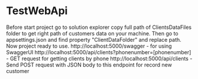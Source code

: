 # TestWebApi
Before start project go to solution explorer copy full path of ClientsDataFiles folder to get right path of customers data on your machine.
Then go to appsettings.json and find property "ClientDataFolder" and replace path. Now project ready to use.
http://localhost:5000/swagger - for using SwaggerUI
http://localhost:5000/api/clients?phonenumber=[phonenumber] - GET request for getting clients by phone
http://localhost:5000/api/clients - Send POST request with JSON body to this endpoint for record new customer 
